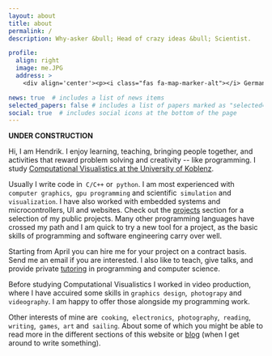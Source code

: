 ```yaml
---
layout: about
title: about
permalink: /
description: Why-asker &bull; Head of crazy ideas &bull; Scientist.

profile:
  align: right
  image: me.JPG
  address: >
    <div align='center'><p><i class="fas fa-map-marker-alt"></i> Germany</p></div>

news: true  # includes a list of news items
selected_papers: false # includes a list of papers marked as "selected={true}"
social: true  # includes social icons at the bottom of the page
---
```


**UNDER CONSTRUCTION**

Hi, I am Hendrik. I enjoy learning, teaching, bringing people together, and activities that reward problem solving and creativity -- like programming. I study [Computational Visualistics at the University of Koblenz](https://www.uni-koblenz-landau.de/en/campus-koblenz/fb4/icv?set_language=en).

Usually I write code in` C/C++` or` python`. I am most experienced with` computer graphics`,` gpu programming` and scientific` simulation` and` visualization`. I have also worked with embedded systems and microcontrollers, UI and websites. Check out the [projects](projects) section for a selection of my public projects. Many other programming languages have crossed my path and I am quick to try a new tool for a project, as the basic skills of programming and software engineering carry over well.

Starting from April you can hire me for your project on a contract basis. Send me an email if you are interested. I also like to teach, give talks, and provide private [tutoring](tutoring) in programming and computer science. 

Before studying Computational Visualistics I worked in video production, where I have accuired some skills in `graphics design`,` photograpy` and` videography`. I am happy to offer those alongside my programming work.

Other interests of mine are` cooking`,` electronics`,` photography`,` reading`,` writing`,` games`,` art` and` sailing`. About some of which you might be able to read more in the different sections of this website or [blog](blog) (when I get around to write something).  
